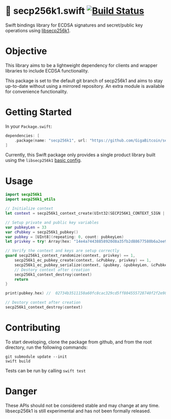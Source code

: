 # 🔐 secp256k1.swift [![Build Status](https://app.bitrise.io/app/ef44aebd8443b33b/status.svg?token=oDGzN3bMEwseXF_5MQUsTg&branch=main)](https://app.bitrise.io/app/ef44aebd8443b33b)
Swift bindings library for ECDSA signatures and secret/public key operations using [libsecp256k1](https://github.com/bitcoin-core/secp256k1).

# Objective
This library aims to be a lightweight dependency for clients and wrapper libraries to include ECDSA functionality.

This package is set to the default git branch of secp256k1 and aims to stay up-to-date without using a mirrored repository. An extra module is available for convenience functionality.

# Getting Started

In your `Package.swift`:

```swift
dependencies: [
    .package(name: "secp256k1", url: "https://github.com/GigaBitcoin/secp256k1.swift.git", from: "0.0.12"),
]
```

Currently, this Swift package only provides a single product library built using the `libsecp256k1` [basic config](https://github.com/bitcoin-core/secp256k1/blob/master/src/basic-config.h).

# Usage

```swift
import secp256k1
import secp256k1_utils

// Initialize context
let context = secp256k1_context_create(UInt32(SECP256K1_CONTEXT_SIGN | SECP256K1_CONTEXT_VERIFY))!

// Setup private and public key variables
var pubkeyLen = 33
var cPubkey = secp256k1_pubkey()
var pubkey = [UInt8](repeating: 0, count: pubkeyLen)
let privkey = try! Array(hex: "14e4a74438858920d8a35fb2d88677580b6a2ee9be4e711ae34ec6b396d87b5c")

// Verify the context and keys are setup correctly
guard secp256k1_context_randomize(context, privkey) == 1,
    secp256k1_ec_pubkey_create(context, &cPubkey, privkey) == 1,
    secp256k1_ec_pubkey_serialize(context, &pubkey, &pubkeyLen, &cPubkey, UInt32(SECP256K1_EC_COMPRESSED)) == 1 else {
    // Destory context after creation
    secp256k1_context_destroy(context)
    return
}

print(pubkey.hex) //  02734b3511150a60fc8cac329cd5ff804555728740f2f2e98bc4242135ef5d5e4e

// Destory context after creation
secp256k1_context_destroy(context)
```

# Contributing

To start developing, clone the package from github, and from the root directory, run the following commands:

```shell
git submodule update --init
swift build
```

Tests can be run by calling `swift test`

# Danger
These APIs should not be considered stable and may change at any time. libsecp256k1 is still experimental and has not been formally released.

